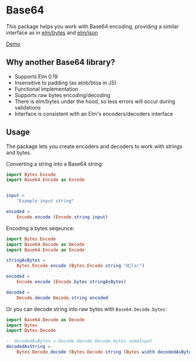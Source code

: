 # Base64

This package helps you work with Base64 encoding, providing a similar interface as in [elm/bytes](https://package.elm-lang.org/packages/elm/bytes/latest) and [elm/json](https://package.elm-lang.org/packages/elm/json/latest)

[Demo](https://ivadzy.github.io/demos/bbase64)

## Why another Base64 library?

* Supports Elm 0.19
* Insensitive to padding (as atob/btoa in JS)
* Functional implementation
* Supports raw bytes encoding/decoding
* There is elm/bytes under the hood, so less errors will occur during validations
* Interface is consistent with an Elm's encoders/decoders interface

## Usage

The package lets you create encoders and decoders to work with strings and bytes. 

Converting a string into a Base64 string:

```elm
import Bytes.Encode
import Base64.Encode as Encode


input =
    "Example input string"

encoded =
    Encode.encode (Encode.string input)

```

Encoding a bytes seqeunce:

```elm
import Bytes.Encode
import Base64.Decode as Decode
import Base64.Encode as Encode

stringAsBytes = 
    Bytes.Encode.encode (Bytes.Encode.string "H💩la!")

encoded =
    Encode.encode (Encode.bytes stringAsBytes)

decoded =
    Decode.decode Decode.string encoded
```

Or you can decode string into raw bytes with `Base64.Decode.bytes`:

```elm
import Base64.Decode as Decode
import Bytes
import Bytes.Decode

-- decodedAsBytes = Decode.decode Decode.bytes someInput
decodedAsString =
    Bytes.Decode.decode (Bytes.Decode.string (Bytes.width decodedAsBytes)) decodedAsBytes

```
